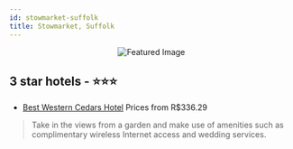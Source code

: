 ```yaml
---
id: stowmarket-suffolk
title: Stowmarket, Suffolk
---
```


<center><img src="https://i.travelapi.com/hotels/22000000/21940000/21930200/21930199/163f58f2_z.jpg" alt="Featured Image" /></center>


##  3 star hotels - ⭐️⭐️⭐️

-    [Best Western Cedars Hotel](https://www.hurb.com/br/hotels/stowmarket/best-western-cedars-hotel-JNP-JP353123?cmp=18055) Prices from R$336.29
   > Take in the views from a garden and make use of amenities such as complimentary wireless Internet access and wedding services.
